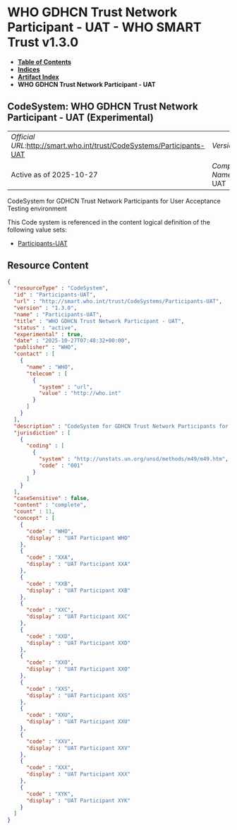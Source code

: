 # WHO GDHCN Trust Network Participant - UAT - WHO SMART Trust v1.3.0

* [**Table of Contents**](toc.md)
* [**Indices**](indices.md)
* [**Artifact Index**](artifacts.md)
* **WHO GDHCN Trust Network Participant - UAT**

## CodeSystem: WHO GDHCN Trust Network Participant - UAT (Experimental) 

| | |
| :--- | :--- |
| *Official URL*:http://smart.who.int/trust/CodeSystems/Participants-UAT | *Version*:1.3.0 |
| Active as of 2025-10-27 | *Computable Name*:Participants-UAT |

 
CodeSystem for GDHCN Trust Network Participants for User Acceptance Testing environment 

 This Code system is referenced in the content logical definition of the following value sets: 

* [Participants-UAT](ValueSet-Participants-UAT.md)



## Resource Content

```json
{
  "resourceType" : "CodeSystem",
  "id" : "Participants-UAT",
  "url" : "http://smart.who.int/trust/CodeSystems/Participants-UAT",
  "version" : "1.3.0",
  "name" : "Participants-UAT",
  "title" : "WHO GDHCN Trust Network Participant - UAT",
  "status" : "active",
  "experimental" : true,
  "date" : "2025-10-27T07:48:32+00:00",
  "publisher" : "WHO",
  "contact" : [
    {
      "name" : "WHO",
      "telecom" : [
        {
          "system" : "url",
          "value" : "http://who.int"
        }
      ]
    }
  ],
  "description" : "CodeSystem for GDHCN Trust Network Participants for User Acceptance Testing environment",
  "jurisdiction" : [
    {
      "coding" : [
        {
          "system" : "http://unstats.un.org/unsd/methods/m49/m49.htm",
          "code" : "001"
        }
      ]
    }
  ],
  "caseSensitive" : false,
  "content" : "complete",
  "count" : 11,
  "concept" : [
    {
      "code" : "WHO",
      "display" : "UAT Participant WHO"
    },
    {
      "code" : "XXA",
      "display" : "UAT Participant XXA"
    },
    {
      "code" : "XXB",
      "display" : "UAT Participant XXB"
    },
    {
      "code" : "XXC",
      "display" : "UAT Participant XXC"
    },
    {
      "code" : "XXD",
      "display" : "UAT Participant XXD"
    },
    {
      "code" : "XXO",
      "display" : "UAT Participant XXO"
    },
    {
      "code" : "XXS",
      "display" : "UAT Participant XXS"
    },
    {
      "code" : "XXU",
      "display" : "UAT Participant XXU"
    },
    {
      "code" : "XXV",
      "display" : "UAT Participant XXV"
    },
    {
      "code" : "XXX",
      "display" : "UAT Participant XXX"
    },
    {
      "code" : "XYK",
      "display" : "UAT Participant XYK"
    }
  ]
}

```
